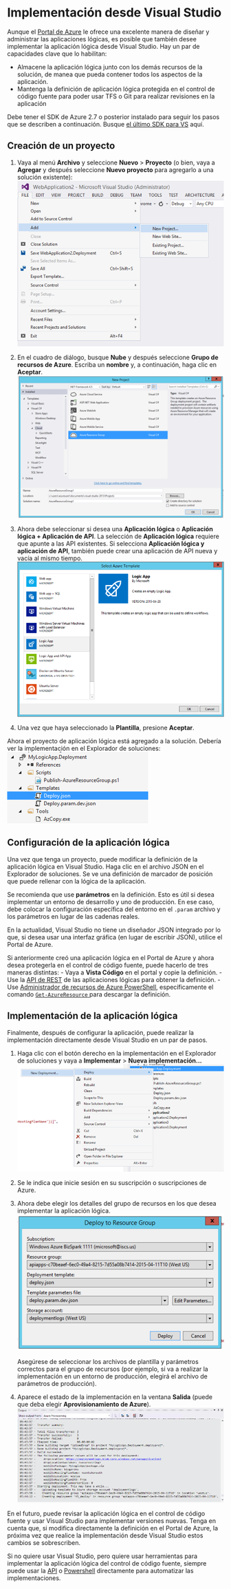 <properties 
	pageTitle="Implementación desde Visual Studio | Microsoft Azure" 
	description="Cree un proyecto de Visual Studio para administrar la aplicación lógica." 
	authors="stepsic-microsoft-com" 
	manager="dwrede" 
	editor="" 
	services="app-service\logic" 
	documentationCenter=""/>

<tags
	ms.service="app-service-logic"
	ms.workload="integration"
	ms.tgt_pltfrm="na"
	ms.devlang="na"
	ms.topic="article"
	ms.date="01/19/2016"
	ms.author="stepsic"/>
	
# Implementación desde Visual Studio

Aunque el [Portal de Azure](https://portal.azure.com/) le ofrece una excelente manera de diseñar y administrar las aplicaciones lógicas, es posible que también desee implementar la aplicación lógica desde Visual Studio. Hay un par de capacidades clave que lo habilitan:

- Almacene la aplicación lógica junto con los demás recursos de la solución, de manea que pueda contener todos los aspectos de la aplicación.
- Mantenga la definición de aplicación lógica protegida en el control de código fuente para poder usar TFS o Git para realizar revisiones en la aplicación 

Debe tener el SDK de Azure 2.7 o posterior instalado para seguir los pasos que se describen a continuación. Busque [el último SDK para VS](https://azure.microsoft.com/downloads/) aquí.

## Creación de un proyecto

1. Vaya al menú **Archivo** y seleccione **Nuevo** > **Proyecto** (o bien, vaya a **Agregar** y después seleccione **Nuevo proyecto** para agregarlo a una solución existente): ![Menú Archivo](./media/app-service-logic-deploy-from-vs/filemenu.png)

2. En el cuadro de diálogo, busque **Nube** y después seleccione **Grupo de recursos de Azure**. Escriba un **nombre** y, a continuación, haga clic en **Aceptar**. ![Incorporación de proyecto nuevo](./media/app-service-logic-deploy-from-vs/addnewproject.png)

3. Ahora debe seleccionar si desea una **Aplicación lógica** o **Aplicación lógica + Aplicación de API**. La selección de **Aplicación lógica** requiere que apunte a las API existentes. Si selecciona **Aplicación lógica y aplicación de API**, también puede crear una aplicación de API nueva y vacía al mismo tiempo. ![Selección de plantilla de Azure](./media/app-service-logic-deploy-from-vs/selectazuretemplate.png)

4. Una vez que haya seleccionado la **Plantilla**, presione **Aceptar**.

Ahora el proyecto de aplicación lógica está agregado a la solución. Debería ver la implementación en el Explorador de soluciones: ![Implementación](./media/app-service-logic-deploy-from-vs/deployment.png)

## Configuración de la aplicación lógica

Una vez que tenga un proyecto, puede modificar la definición de la aplicación lógica en Visual Studio. Haga clic en el archivo JSON en el Explorador de soluciones. Se ve una definición de marcador de posición que puede rellenar con la lógica de la aplicación.

Se recomienda que use **parámetros** en la definición. Esto es útil si desea implementar un entorno de desarrollo y uno de producción. En ese caso, debe colocar la configuración específica del entorno en el `.param` archivo y los parámetros en lugar de las cadenas reales.

En la actualidad, Visual Studio no tiene un diseñador JSON integrado por lo que, si desea usar una interfaz gráfica (en lugar de escribir JSON), utilice el Portal de Azure.

Si anteriormente creó una aplicación lógica en el Portal de Azure y ahora desea protegerla en el control de código fuente, puede hacerlo de tres maneras distintas: - Vaya a **Vista Código** en el portal y copie la definición. - Use la [API de REST](https://msdn.microsoft.com/library/azure/dn948510.aspx) de las aplicaciones lógicas para obtener la definición. - Use [Administrador de recursos de Azure PowerShell](../powershell-azure-resource-manager.md), específicamente el comando [`Get-AzureResource` ](https://msdn.microsoft.com/library/dn654579.aspx)para descargar la definición.

## Implementación de la aplicación lógica

Finalmente, después de configurar la aplicación, puede realizar la implementación directamente desde Visual Studio en un par de pasos.

1. Haga clic con el botón derecho en la implementación en el Explorador de soluciones y vaya a **Implementar** > **Nueva implementación...** ![Nueva implementación](./media/app-service-logic-deploy-from-vs/newdeployment.png)

2. Se le indica que inicie sesión en su suscripción o suscripciones de Azure.

3. Ahora debe elegir los detalles del grupo de recursos en los que desea implementar la aplicación lógica. ![Implementación en el grupo de recursos](./media/app-service-logic-deploy-from-vs/deploytoresourcegroup.png)

    Asegúrese de seleccionar los archivos de plantilla y parámetros correctos para el grupo de recursos (por ejemplo, si va a realizar la implementación en un entorno de producción, elegirá el archivo de parámetros de producción).
    
4. Aparece el estado de la implementación en la ventana **Salida** (puede que deba elegir **Aprovisionamiento de Azure**). ![Salida](./media/app-service-logic-deploy-from-vs/output.png)

En el futuro, puede revisar la aplicación lógica en el control de código fuente y usar Visual Studio para implementar versiones nuevas. Tenga en cuenta que, si modifica directamente la definición en el Portal de Azure, la próxima vez que realice la implementación desde Visual Studio estos cambios se sobrescriben.

Si no quiere usar Visual Studio, pero quiere usar herramientas para implementar la aplicación lógica del control de código fuente, siempre puede usar la [API](https://msdn.microsoft.com/library/azure/dn948510.aspx) o [Powershell](../powershell-azure-resource-manager.md) directamente para automatizar las implementaciones.

<!---HONumber=AcomDC_0128_2016-->